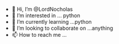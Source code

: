 - 👋 Hi, I’m @LordNocholas
- 👀 I’m interested in ... python
- 🌱 I’m currently learning ...python
- 💞️ I’m looking to collaborate on ...anything
- 📫 How to reach me ...

<!---
LordNocholas/LordNocholas is a ✨ special ✨ repository because its `README.md` (this file) appears on your GitHub profile.
You can click the Preview link to take a look at your changes.
--->
